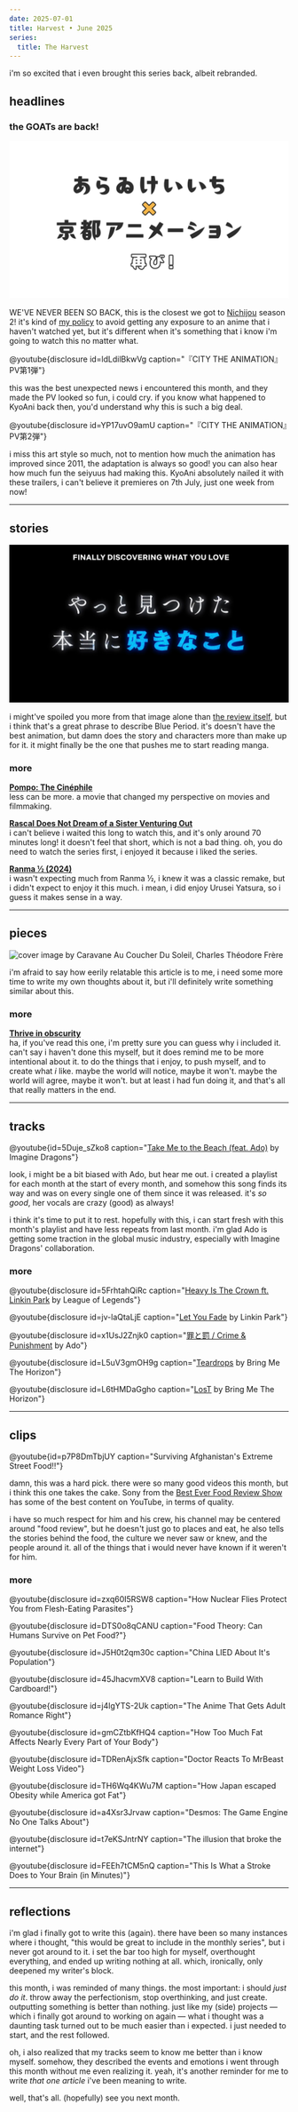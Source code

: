 ```yaml
---
date: 2025-07-01
title: Harvest • June 2025
series:
  title: The Harvest
---
```


i'm so excited that i even brought this series back, albeit rebranded.

## headlines

### the GOATs are back!

![Keiichi Arawi x Kyoto Animation returns!](./the-goats-are-back.png "Keiichi Arawi x Kyoto Animation returns!")

WE'VE NEVER BEEN SO BACK, this is the closest we got to [Nichijou](/reviews/anime/nichijou) season 2! it's kind of [my policy](/help#reviews-style) to avoid getting any exposure to an anime that i haven't watched yet, but it's different when it's something that i know i'm going to watch this no matter what.

@youtube{disclosure id=ldLdilBkwVg caption="『CITY THE ANIMATION』PV第1弾"}

this was the best unexpected news i encountered this month, and they made the PV looked so fun, i could cry. if you know what happened to KyoAni back then, you'd understand why this is such a big deal.

@youtube{disclosure id=YP17uvO9amU caption="『CITY THE ANIMATION』PV第2弾"}

i miss this art style so much, not to mention how much the animation has improved since 2011, the adaptation is always so good! you can also hear how much fun the seiyuus had making this. KyoAni absolutely nailed it with these trailers, i can't believe it premieres on 7th July, just one week from now!

***

## stories

![finally discovering what you love](./blue-period-trailer.png "[Blue Period](/reviews/anime/blue-period) via [YouTube](https://www.youtube.com/watch?v=IV0-SYn3YuM)")

i might've spoiled you more from that image alone than [the review itself](/reviews/anime/blue-period), but i think that's a great phrase to describe Blue Period. it's doesn't have the best animation, but damn does the story and characters more than make up for it. it might finally be the one that pushes me to start reading manga.

### more

**[Pompo: The Cinéphile](/reviews/movie/eiga-daisuki-pompo-san)** \
less can be more. a movie that changed my perspective on movies and filmmaking.

**[Rascal Does Not Dream of a Sister Venturing Out](/reviews/movie/seishun-buta-yarou-wa-odekake-sister-no-yume-wo-minai)** \
i can't believe i waited this long to watch this, and it's only around 70 minutes long! it doesn't feel that short, which is not a bad thing. oh, you do need to watch the series first, i enjoyed it because i liked the series.

**[Ranma ½ (2024)](/reviews/anime/ranma-½-2024)** \
i wasn't expecting much from Ranma ½, i knew it was a classic remake, but i didn't expect to enjoy it this much. i mean, i did enjoy Urusei Yatsura, so i guess it makes sense in a way.

***

## pieces

![cover image by Caravane Au Coucher Du Soleil, Charles Théodore Frère](https://aethermug.com/assets/posts/i-do-not-remember-my-life-and-it-s-fine/516720ldsdl.webp "[I Do Not Remember My Life and It's Fine](https://aethermug.com/posts/i-do-not-remember-my-life-and-it-s-fine)")

i'm afraid to say how eerily relatable this article is to me, i need some more time to write my own thoughts about it, but i'll definitely write something similar about this.

### more

**[Thrive in obscurity](https://www.jeetmehta.com/posts/thrive-in-obscurity)** \
ha, if you've read this one, i'm pretty sure you can guess why i included it. can't say i haven't done this myself, but it does remind me to be more intentional about it. to do the things that i enjoy, to push myself, and to create what *i* like. maybe the world will notice, maybe it won't. maybe the world will agree, maybe it won't. but at least i had fun doing it, and that's all that really matters in the end.

***

## tracks

@youtube{id=5Duje_sZko8 caption="[Take Me to the Beach (feat. Ado)](https://music.youtube.com/watch?v=p7DnxRRuqzM) by Imagine Dragons"}

look, i might be a bit biased with Ado, but hear me out. i created a playlist for each month at the start of every month, and somehow this song finds its way and was on every single one of them since it was released. it's *so good*, her vocals are crazy (good) as always!

i think it's time to put it to rest. hopefully with this, i can start fresh with this month's playlist and have less repeats from last month. i'm glad Ado is getting some traction in the global music industry, especially with Imagine Dragons' collaboration.

### more

@youtube{disclosure id=5FrhtahQiRc caption="[Heavy Is The Crown ft. Linkin Park](https://music.youtube.com/watch?v=h0OK2oOG1no) by League of Legends"}

@youtube{disclosure id=jv-laQtaLjE caption="[Let You Fade](https://music.youtube.com/watch?v=I-vcTugsQXY) by Linkin Park"}

@youtube{disclosure id=x1UsJ2Znjk0 caption="[罪と罰 / Crime & Punishment](https://music.youtube.com/watch?v=w_7CXh5s8pk) by Ado"}

@youtube{disclosure id=L5uV3gmOH9g caption="[Teardrops](https://music.youtube.com/watch?v=iKhHd9ySXEw) by Bring Me The Horizon"}

@youtube{disclosure id=L6tHMDaGgho caption="[LosT](https://music.youtube.com/watch?v=1cGSUgX6JTU) by Bring Me The Horizon"}

***

## clips

@youtube{id=p7P8DmTbjUY caption="Surviving Afghanistan's Extreme Street Food!!"}

damn, this was a hard pick. there were so many good videos this month, but i think this one takes the cake. Sony from the [Best Ever Food Review Show](https://www.youtube.com/@BestEverFoodReviewShow) has some of the best content on YouTube, in terms of quality.

i have so much respect for him and his crew, his channel may be centered around "food review", but he doesn't just go to places and eat, he also tells the stories behind the food, the culture we never saw or knew, and the people around it. all of the things that i would never have known if it weren't for him.

### more

@youtube{disclosure id=zxq60I5RSW8 caption="How Nuclear Flies Protect You from Flesh-Eating Parasites"}

@youtube{disclosure id=DTS0o8qCANU caption="Food Theory: Can Humans Survive on Pet Food?"}

@youtube{disclosure id=J5H0t2qm30c caption="China LIED About It's Population"}

@youtube{disclosure id=45JhacvmXV8 caption="Learn to Build With Cardboard!"}

@youtube{disclosure id=j4lgYTS-2Uk caption="The Anime That Gets Adult Romance Right"}

@youtube{disclosure id=gmCZtbKfHQ4 caption="How Too Much Fat Affects Nearly Every Part of Your Body"}

@youtube{disclosure id=TDRenAjxSfk caption="Doctor Reacts To MrBeast Weight Loss Video"}

@youtube{disclosure id=TH6Wq4KWu7M caption="How Japan escaped Obesity while America got Fat"}

@youtube{disclosure id=a4Xsr3Jrvaw caption="Desmos: The Game Engine No One Talks About"}

@youtube{disclosure id=t7eKSJntrNY caption="The illusion that broke the internet"}

@youtube{disclosure id=FEEh7tCM5nQ caption="This Is What a Stroke Does to Your Brain (in Minutes)"}

***

## reflections

i'm glad i finally got to write this (again). there have been so many instances where i thought, "this would be great to include in the monthly series", but i never got around to it. i set the bar too high for myself, overthought everything, and ended up writing nothing at all. which, ironically, only deepened my writer's block.

this month, i was reminded of many things. the most important: i should *just do it*. throw away the perfectionism, stop overthinking, and just create. outputting something is better than nothing. just like my (side) projects — which i finally got around to working on again — what i thought was a daunting task turned out to be much easier than i expected. i just needed to start, and the rest followed.

oh, i also realized that my tracks seem to know me better than i know myself. somehow, they described the events and emotions i went through this month without me even realizing it. yeah, it's another reminder for me to write *that one article* i've been meaning to write.

well, that's all. (hopefully) see you next month.
